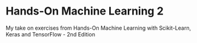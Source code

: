 # Hands-On Machine Learning 2

My take on exercises from Hands-On Machine Learning with Scikit-Learn, Keras and TensorFlow - 2nd Edition

